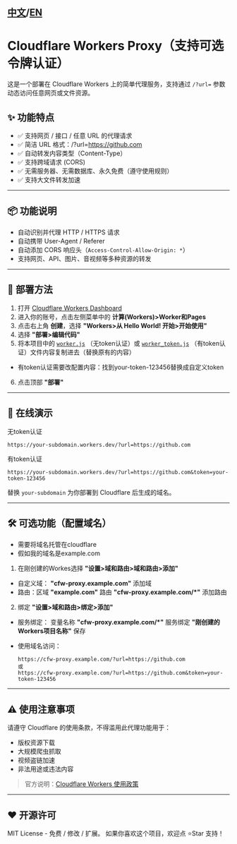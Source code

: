 ## [中文](https://github.com/fssxg/Cloudflare-Workers-Proxy/blob/main/README_%E4%B8%AD%E6%96%87.md)/[EN](https://github.com/fssxg/Cloudflare-Workers-Proxy/blob/main/README.md)

# Cloudflare Workers Proxy（支持可选令牌认证）

这是一个部署在 Cloudflare Workers 上的简单代理服务，支持通过 `/?url=` 参数动态访问任意网页或文件资源。

## ✨ 功能特点

- ✅ 支持网页 / 接口 / 任意 URL 的代理请求
- ✅ 简洁 URL 格式：/?url=https://github.com
- ✅ 自动转发内容类型（Content-Type）
- ✅ 支持跨域请求 (CORS)
- ✅ 无需服务器、无需数据库、永久免费（遵守使用规则）  
- ✅ 支持大文件转发加速

---

## 📦 功能说明

- 自动识别并代理 HTTP / HTTPS 请求
- 自动携带 User-Agent / Referer
- 自动添加 CORS 响应头（`Access-Control-Allow-Origin: *`）
- 支持网页、API、图片、音视频等多种资源的转发

---

## 🧩 部署方法

1. 打开 [Cloudflare Workers Dashboard](https://dash.cloudflare.com/)
2. 进入你的账号，点击左侧菜单中的 **计算(Workers)>Worker和Pages**
3. 点击右上角 **创建**，选择 **"Workers>从 Hello World! 开始>开始使用"**
4. 选择 **"部署>编辑代码"**
5. 将本项目中的 [`worker.js`](./worker.js) （无token认证）或 [`worker_token.js`](./worker_token.js) （有token认证）文件内容复制进去（替换原有的内容）
- 有token认证需要改配置内容：找到your-token-123456替换成自定义token
6. 点击顶部 **"部署"**

---

## 🚀 在线演示


无token认证
```
https://your-subdomain.workers.dev/?url=https://github.com
```

有token认证
```
https://your-subdomain.workers.dev/?url=https://github.com&token=your-token-123456
```

替换 `your-subdomain` 为你部署到 Cloudflare 后生成的域名。

---

## 🛠️ 可选功能（配置域名）

- 需要将域名托管在cloudflare
- 假如我的域名是example.com
1. 在刚创建的Workes选择 **"设置>域和路由>域和路由>添加"**
- 自定义域： **"cfw-proxy.example.com"** 添加域
- 路由：区域 **"example.com"** 路由 **"cfw-proxy.example.com/*"** 添加路由
2. 绑定 **"设置>域和路由>绑定>添加"**
- 服务绑定： 变量名称 **"cfw-proxy.example.com/*"** 服务绑定 **"刚创建的Workers项目名称"** 保存


- 使用域名访问：
  ```
  https://cfw-proxy.example.com/?url=https://github.com
  或
  https://cfw-proxy.example.com/?url=https://github.com&token=your-token-123456
  ```

---

## ⚠️ 使用注意事项

请遵守 Cloudflare 的使用条款，不得滥用此代理功能用于：

- 版权资源下载
- 大规模爬虫抓取
- 视频盗链加速
- 非法用途或违法内容

> 官方说明：[Cloudflare Workers 使用政策](https://developers.cloudflare.com/fundamentals/reference/policies-compliance/)

---

## ❤️ 开源许可

MIT License - 免费 / 修改 / 扩展。
如果你喜欢这个项目，欢迎点 ⭐Star 支持！


